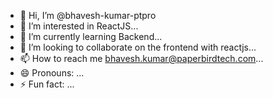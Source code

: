 - 👋 Hi, I’m @bhavesh-kumar-ptpro
- 👀 I’m interested in ReactJS...
- 🌱 I’m currently learning Backend...
- 💞️ I’m looking to collaborate on the frontend with reactjs...
- 📫 How to reach me bhavesh.kumar@paperbirdtech.com...
- 😄 Pronouns: ...
- ⚡ Fun fact: ...

<!---
bhavesh-kumar-ptpro/bhavesh-kumar-ptpro is a ✨ special ✨ repository because its `README.md` (this file) appears on your GitHub profile.
You can click the Preview link to take a look at your changes.
--->
